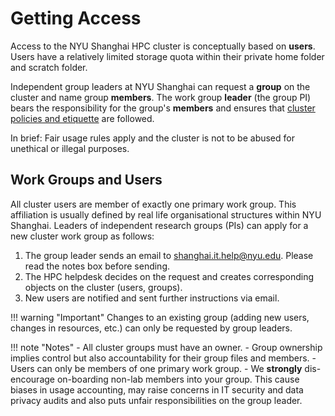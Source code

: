 # Getting Access
Access to the NYU Shanghai HPC cluster is conceptually based on **users**.
Users have a relatively limited storage quota within their private home folder and scratch folder.

Independent group leaders at NYU Shanghai can request a **group** on the cluster and name group **members**. 
The work group **leader** (the group PI) bears the responsibility for the group's **members** and ensures that [cluster policies and etiquette](./policies.md) are followed.

In brief: Fair usage rules apply and the cluster is not to be abused for unethical or illegal purposes.

## Work Groups and Users
All cluster users are member of exactly one primary work group.
This affiliation is usually defined by real life organisational structures within NYU Shanghai.
Leaders of independent research groups (PIs) can apply for a new cluster work group as follows:

1. The group leader sends an email to shanghai.it.help@nyu.edu.
   Please read the notes box before sending.
2. The HPC helpdesk decides on the request and creates corresponding objects on the cluster (users, groups).
3. New users are notified and sent further instructions via email.

!!! warning "Important"
    Changes to an existing group (adding new users, changes in resources, etc.) can only be requested by group leaders.


!!! note "Notes"
    - All cluster groups must have an owner.
    - Group ownership implies control but also accountability for their group files and members.
    - Users can only be members of one primary work group.
    - We **strongly** dis-encourage on-boarding non-lab members into your group.
      This cause biases in usage accounting, may raise concerns in IT security and data privacy audits and also puts unfair responsibilities on the group leader.

